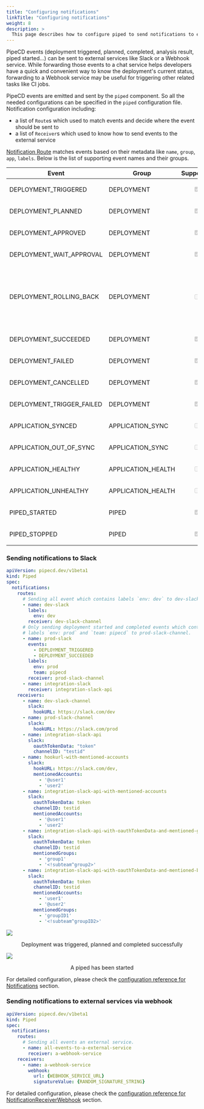 ```yaml
---
title: "Configuring notifications"
linkTitle: "Configuring notifications"
weight: 8
description: >
  This page describes how to configure piped to send notifications to external services.
---
```


PipeCD events (deployment triggered, planned, completed, analysis result, piped started...) can be sent to external services like Slack or a Webhook service. While forwarding those events to a chat service helps developers have a quick and convenient way to know the deployment's current status, forwarding to a Webhook service may be useful for triggering other related tasks like CI jobs.

PipeCD events are emitted and sent by the `piped` component. So all the needed configurations can be specified in the `piped` configuration file.
Notification configuration including:
- a list of `Route`s which used to match events and decide where the event should be sent to
- a list of `Receiver`s which used to know how to send events to the external service

[Notification Route](configuration-reference/#notificationroute) matches events based on their metadata like `name`, `group`, `app`, `labels`.
Below is the list of supporting event names and their groups.

| Event | Group | Supported | Description |
|-|-|-|-|
| DEPLOYMENT_TRIGGERED | DEPLOYMENT | <p style="text-align: center;"><input type="checkbox" checked disabled></p> |  |
| DEPLOYMENT_PLANNED | DEPLOYMENT | <p style="text-align: center;"><input type="checkbox" checked disabled></p> |  |
| DEPLOYMENT_APPROVED | DEPLOYMENT | <p style="text-align: center;"><input type="checkbox" checked disabled></p> |  |
| DEPLOYMENT_WAIT_APPROVAL | DEPLOYMENT | <p style="text-align: center;"><input type="checkbox" checked disabled></p> |  |
| DEPLOYMENT_ROLLING_BACK | DEPLOYMENT | <p style="text-align: center;"><input type="checkbox" disabled></p> | PipeCD sends a notification when a deployment is completed, while it does not send a notification when a deployment status changes to DEPLOYMENT_ROLLING_BACK because it is not a completion status. See [#4547](https://github.com/pipe-cd/pipecd/issues/4547) |
| DEPLOYMENT_SUCCEEDED | DEPLOYMENT | <p style="text-align: center;"><input type="checkbox" checked disabled></p> |  |
| DEPLOYMENT_FAILED | DEPLOYMENT | <p style="text-align: center;"><input type="checkbox" checked disabled></p> |  |
| DEPLOYMENT_CANCELLED | DEPLOYMENT | <p style="text-align: center;"><input type="checkbox" checked disabled></p> |  |
| DEPLOYMENT_TRIGGER_FAILED | DEPLOYMENT | <p style="text-align: center;"><input type="checkbox" checked disabled></p> |  |
| APPLICATION_SYNCED | APPLICATION_SYNC | <p style="text-align: center;"><input type="checkbox" disabled></p> |  |
| APPLICATION_OUT_OF_SYNC | APPLICATION_SYNC | <p style="text-align: center;"><input type="checkbox" disabled></p> |  |
| APPLICATION_HEALTHY | APPLICATION_HEALTH | <p style="text-align: center;"><input type="checkbox" disabled></p> |  |
| APPLICATION_UNHEALTHY | APPLICATION_HEALTH | <p style="text-align: center;"><input type="checkbox" disabled></p> |  |
| PIPED_STARTED | PIPED | <p style="text-align: center;"><input type="checkbox" checked  disabled></p> |  |
| PIPED_STOPPED | PIPED | <p style="text-align: center;"><input type="checkbox" checked disabled></p> |  |

### Sending notifications to Slack

``` yaml
apiVersion: pipecd.dev/v1beta1
kind: Piped
spec:
  notifications:
    routes:
      # Sending all event which contains labels `env: dev` to dev-slack-channel.
      - name: dev-slack
        labels:
          env: dev
        receiver: dev-slack-channel
      # Only sending deployment started and completed events which contains
      # labels `env: prod` and `team: pipecd` to prod-slack-channel.
      - name: prod-slack
        events:
          - DEPLOYMENT_TRIGGERED
          - DEPLOYMENT_SUCCEEDED
        labels:
          env: prod
          team: pipecd
        receiver: prod-slack-channel
      - name: integration-slack
        receiver: integration-slack-api
    receivers:
      - name: dev-slack-channel
        slack:
          hookURL: https://slack.com/dev
      - name: prod-slack-channel
        slack:
          hookURL: https://slack.com/prod
      - name: integration-slack-api
        slack:
          oauthTokenData: "token"
          channelID: "testid"
      - name: hookurl-with-mentioned-accounts
        slack:
          hookURL: https://slack.com/dev,
          mentionedAccounts:
            - '@user1'
            - 'user2'
      - name: integration-slack-api-with-mentioned-accounts
        slack:
          oauthTokenData: token
          channelID: testid
          mentionedAccounts:
            - '@user1'
            - 'user2'
      - name: integration-slack-api-with-oauthTokenData-and-mentioned-groups
        slack:
          oauthTokenData: token
          channelID: testid
          mentionedGroups:
            - 'group1'
            - '<!subteam^group2>'
      - name: integration-slack-api-with-oauthTokenData-and-mentioned-both-accounts-and-groups
        slack:
          oauthTokenData: token
          channelID: testid
          mentionedAccounts:
            - 'user1'
            - '@user2'
          mentionedGroups:
            - 'groupID1'
            - '<!subteam^groupID2>'
```


![](/images/slack-notification-deployment.png)
<p style="text-align: center;">
Deployment was triggered, planned and completed successfully
</p>

![](/images/slack-notification-piped-started.png)
<p style="text-align: center;">
A piped has been started
</p>


For detailed configuration, please check the [configuration reference for Notifications](../configuration-reference/#notifications) section.

### Sending notifications to external services via webhook

``` yaml
apiVersion: pipecd.dev/v1beta1
kind: Piped
spec:
  notifications:
    routes:
      # Sending all events an external service.
      - name: all-events-to-a-external-service
        receiver: a-webhook-service
    receivers:
      - name: a-webhook-service
        webhook:
          url: {WEBHOOK_SERVICE_URL}
          signatureValue: {RANDOM_SIGNATURE_STRING}
```

For detailed configuration, please check the [configuration reference for NotificationReceiverWebhook](../configuration-reference/#notificationreceiverwebhook) section.
